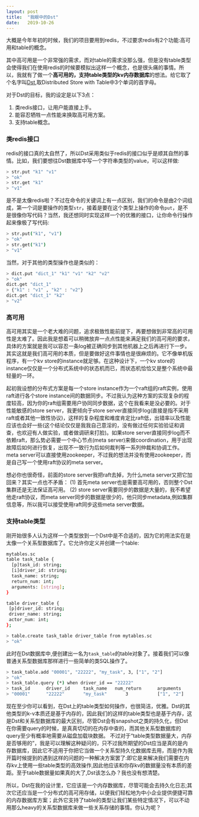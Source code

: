 ```yaml
---
layout: post
title:  "我眼中的Dst"
date:   2019-10-26
---
```


<p class="intro"><span class="dropcap">大</span>概是今年年初的时候，我们的项目要用到redis，不过要求redis有2个功能:高可用和table的概念。</p>


其中高可用是一个非常强的需求，而对table的需求没那么强，但是没有table类型会使得我们在使用redis的时候要模拟出这样一个概念，也是很头痛的事情。所以，我就有了做一个**高可用的，支持table类型的kv内存数据库**的想法。给它取了个名字叫[Dst](https://github.com/dst-project/dst),取Distributed Store with Table中3个单词的首字母。

对于Dst的目标，我的设定是以下3点：
1. 类redis接口，让用户能直接上手。
2. 能容忍牺牲一点性能来换取高可用方案。
3. 支持table概念。

### 类redis接口
redis的接口真的太自然了，所以Dst采用类似于redis的接口似乎是顺其自然的事情。比如，我们要想往Dst数据库中写一个字符串类型的value，可以这样做:
```bash
> str.put "k1" "v1"
> "ok"
> str.get "k1"
> "v1"
```
是不是太像redis啦？不过在命令的关键词上有一点区别，我们的命令是由2个词组成，第一个词是要操作的类型`str`，接着是要在这个类型上操作的命令`put`，是不是很像你写代码？当然，我还想同时实现这样一个的优雅的接口，让你命令行操作起来像极了写代码:
```bash
> str.put("k1", "v1")
> "ok"
> str.get("k1")
> "v1"
```
当然，对于其他的类型操作也是类似的：
```bash
> dict.put "dict_1" "k1" "v1" "k2" "v2"
> "ok"
dict.get "dict_1"
> {"k1" : "v1" , "k2" : "v2"}
dict.get "dict_1" "k2"
> "v2"
```

### 高可用
高可用其实是一个老大难的问题，追求极致性能前提下，再要想做到非常高的可用性是太难了。因此我是想着可以稍微放弃一点点性能来满足我们的高可用的要求，具体的方案就是我可以容忍一条log被正确同步到其他机器上之后再进行下一步。其实这就是我们高可用的本质，但是要做好这件事情也是很麻烦的。它不像单机版程序，有一个kv store的instance就足够。在这种设计下，一个kv store的instance仅仅是一个分布式系统中的状态机而已，而状态机恰恰又是整个系统中最轻量的一环。

起初我设想的分布式方案是每一个store instance作为一个raft组的raft实例，使用raft进行各个store instance间的数据同步。不过我认为这种方案的实现复杂的程度较高，因为你的raft组需要用户协同同步数据，这个在我看来是没必要的。对于性能敏感的store server，我更倾向于store server直接同步log(直接是指不采用raft或者其他一致性协议)，这样的复杂程度和难度肯定比raft低，出错率以及性能应该也会好一些(这个结论仅仅是我我自己意淫的，没有做过任何实验验证和调查，也欢迎有人做实验，或者做调研来打脸)。如果store server直接同步log而不依赖raft，那么势必需要一个中心节点(meta server)来做coordination，用于出现故障后如何进行恢复，出现不一致行为后如何裁判等一系列仲裁和协调工作。meta server可以直接使用zookeeper，不过我的想法并没有使用zookeeper，而是自己写一个使用raft协议的meta server。

想必你也很奇怪，前面的store server我把raft去掉，为什么meta server又把它加回来？其实一点也不矛盾：
(1) 首先meta server也是需要高可用的，否则整个Dst集群还是无法保证高可用。
(2) store server需要同步的数据是大量的，我不希望他走raft协议，而meta server同步的数据是很少的，他只同步metadata,例如集群信息等，所以我可以接受使用raft同步这些meta server数据。

### 支持table类型
刚开始很多人认为这样一个类型放到一个Dst中是不合适的，因为它的用法实在是太像一个关系型数据库了。它允许你定义并创建一个table:
```bash
mytables.sc
table task_table {
  [p]task_id: string;
  [i]driver_id: string;
  task_name: string;
  return_num: int;
  arguments: [string];
}

table driver_table {
 [p]driver_id: string;
 driver_name: string;
 actor_num: int;
};

> table.create task_table driver_table from mytables.sc
> "ok"
```
此时在Dst数据库中,便创建出一名为`task_table`的table对象了。接着我们可以像普通关系型数据库那样进行一些简单的类SQL操作了。
```bash
> task_table.add "00001", "22222", "my_task", 3, ["1", "2"]
> "ok"
> task_table.query (*) when driver_id == "22222"
> task_id      driver_id     task_name   num_return      arguments
> "00001"      "22222"       "my_task"       3           ["1", "2"]
```
现在至少你可以看到，在Dst上的table类型如何操作，也很简洁，优雅。Dst的其他类型的k-v本质还是基于内存的，因此我们的这样的table类型也是基于内存，这是Dst和关系型数据库的最大区别，尽管Dst会有snapshot之类的持久化，但Dst在你需要query的时候，是真真切切的在内存中查的，而其他关系型数据库的query至少有概率地需要从磁盘加载块数据。
不过对于“table类型数据量大，内存是否够用的”，我是可以理解这种疑问的，只不过我所期望的Dst应当是真的是内存数据库，因此它不适用于你把它当做一个关系型持久化数据库去用，而是作为我开篇时候提到的遇到这样的问题的一种解决方案罢了:即它是来解决我们需要在内存kv上使用一些table类型的高效操作,因此他应该和你存kv的数据量没有本质的差距。至于table数据量如果真的大了,Dst该怎么办？我也没有想清楚。

所以，Dst在我的设计里，它应该是一个内存数据库，尽管可能会去持久化日志;其次它还应当是一个分布式的高可用存储，以便我们轻松地为中小企业提供便捷可靠的内存数据库方案；此外它支持了table的类型让我们某些特定情况下，可以不动用那么heavy的关系型数据库来做一些关系存储的事情。你认为呢？

